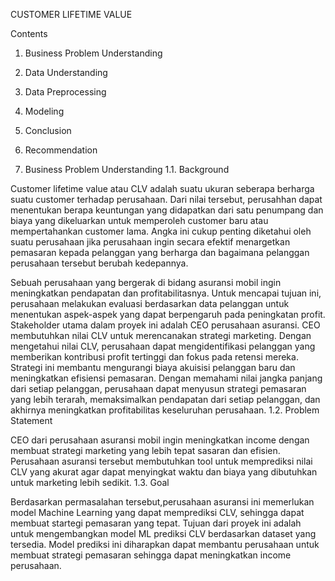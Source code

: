 CUSTOMER LIFETIME VALUE

Contents

1. Business Problem Understanding
2. Data Understanding
3. Data Preprocessing
4. Modeling
5. Conclusion
6. Recommendation

1. Business Problem Understanding
1.1. Background

Customer lifetime value atau CLV adalah suatu ukuran seberapa berharga suatu customer terhadap perusahaan. Dari nilai tersebut, perusahhan dapat menentukan berapa keuntungan yang didapatkan dari satu penumpang dan biaya yang dikeluarkan untuk memperoleh customer baru atau mempertahankan customer lama. Angka ini cukup penting diketahui oleh suatu perusahaan jika perusahaan ingin secara efektif menargetkan pemasaran kepada pelanggan yang berharga dan bagaimana pelanggan perusahaan tersebut berubah kedepannya.

Sebuah perusahaan yang bergerak di bidang asuransi mobil ingin meningkatkan pendapatan dan profitabilitasnya. Untuk mencapai tujuan ini, perusahaan melakukan evaluasi berdasarkan data pelanggan untuk menentukan aspek-aspek yang dapat berpengaruh pada peningkatan profit. Stakeholder utama dalam proyek ini adalah CEO perusahaan asuransi. CEO membutuhkan nilai CLV untuk merencanakan strategi marketing. Dengan mengetahui nilai CLV, perusahaan dapat mengidentifikasi pelanggan yang memberikan kontribusi profit tertinggi dan fokus pada retensi mereka. Strategi ini membantu mengurangi biaya akuisisi pelanggan baru dan meningkatkan efisiensi pemasaran. Dengan memahami nilai jangka panjang dari setiap pelanggan, perusahaan dapat menyusun strategi pemasaran yang lebih terarah, memaksimalkan pendapatan dari setiap pelanggan, dan akhirnya meningkatkan profitabilitas keseluruhan perusahaan.
1.2. Problem Statement

CEO dari perusahaan asuransi mobil ingin meningkatkan income dengan membuat strategi marketing yang lebih tepat sasaran dan efisien. Perusahaan asuransi tersebut membutuhkan tool untuk memprediksi nilai CLV yang akurat agar dapat menyingkat waktu dan biaya yang dibutuhkan untuk marketing lebih sedikit.
1.3. Goal

Berdasarkan permasalahan tersebut,perusahaan asuransi ini memerlukan model Machine Learning yang dapat memprediksi CLV, sehingga dapat membuat startegi pemasaran yang tepat. Tujuan dari proyek ini adalah untuk mengembangkan model ML prediksi CLV berdasarkan dataset yang tersedia. Model prediksi ini diharapkan dapat membantu perusahaan untuk membuat strategi pemasaran sehingga dapat meningkatkan income perusahaan.

